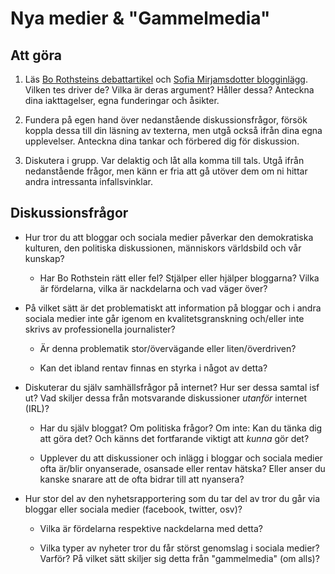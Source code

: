# Nya medier & "Gammelmedia"

## Att göra

1. Läs [Bo Rothsteins debattartikel](http://www.gp.se/kulturnoje/1.137979-starka-reaktioner-i-bloggvarlden) och [Sofia Mirjamsdotter blogginlägg](http://bloggar.aftonbladet.se/1/?s=Den+%28sken%29+demokratiska+bloggosfären). Vilken tes driver de? Vilka är deras argument? Håller dessa? Anteckna dina iakttagelser, egna funderingar och åsikter.

2. Fundera på egen hand över nedanstående diskussionsfrågor, försök koppla dessa till din läsning av texterna, men utgå också ifrån dina egna upplevelser. Anteckna dina tankar och förbered dig för diskussion.

3. Diskutera i grupp. Var delaktig och låt alla komma till tals. Utgå ifrån nedanstående frågor, men känn er fria att gå utöver dem om ni hittar andra intressanta infallsvinklar.

## Diskussionsfrågor

 - Hur tror du att bloggar och sociala medier påverkar den demokratiska kulturen, den politiska diskussionen, människors världsbild och vår kunskap?
 
     - Har Bo Rothstein rätt eller fel? Stjälper eller hjälper bloggarna? Vilka är fördelarna, vilka är nackdelarna och vad väger över?

 - På vilket sätt är det problematiskt att information på bloggar och i andra sociala medier inte går igenom en kvalitetsgranskning och/eller inte skrivs av professionella journalister?

     - Är denna problematik stor/övervägande eller liten/överdriven?

     - Kan det ibland rentav finnas en styrka i något av detta?

 - Diskuterar du själv samhällsfrågor på internet? Hur ser dessa samtal isf ut? Vad skiljer dessa från motsvarande diskussioner *utanför* internet (IRL)?

     - Har du själv bloggat? Om politiska frågor? Om inte: Kan du tänka dig att göra det? Och känns det fortfarande viktigt att *kunna* gör det?

     - Upplever du att diskussioner och inlägg i bloggar och sociala medier ofta är/blir onyanserade, osansade eller rentav hätska? Eller anser du kanske snarare att de ofta bidrar till att nyansera?

 - Hur stor del av den nyhetsrapportering som du tar del av tror du går via bloggar eller sociala medier (facebook, twitter, osv)?

     - Vilka är fördelarna respektive nackdelarna med detta?

     - Vilka typer av nyheter tror du får störst genomslag i sociala medier? Varför? På vilket sätt skiljer sig detta från "gammelmedia" (om alls)?
